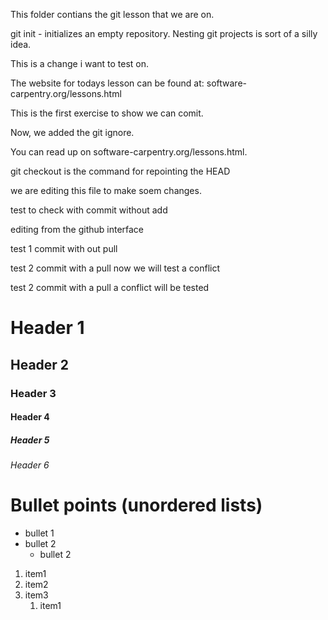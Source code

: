 This folder contians the git lesson that we are on.

git init - initializes an empty repository. Nesting git projects is sort of a 
silly idea.

This is a change i want to test on.

The website for todays lesson can be found at: 
software-carpentry.org/lessons.html

This is the first exercise to show we can comit.

Now, we added the git ignore.

You can read up on software-carpentry.org/lessons.html.

git checkout is the command for repointing the HEAD

we are editing this file to make soem changes.

test to check with commit without add

editing from the github interface

test 1 commit with out pull

test 2 commit with a pull now we will test a conflict

test 2 commit with a pull a conflict will be tested

# Header 1
## Header 2
### Header 3
#### Header 4
##### Header 5
###### Header 6

# Bullet points (unordered lists)

- bullet 1
- bullet 2
   - bullet 2

1. item1 
1. item2
2. item3
    1. item1

